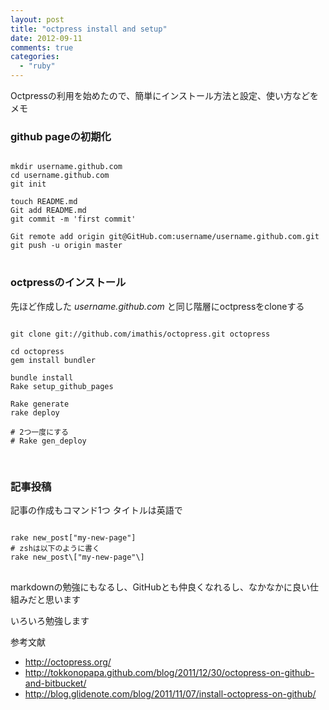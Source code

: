 ```yaml
---
layout: post
title: "octpress install and setup"
date: 2012-09-11
comments: true
categories:
  - "ruby"
---
```


Octpressの利用を始めたので、簡単にインストール方法と設定、使い方などをメモ

### github pageの初期化

<pre>
<code class="bash">
mkdir username.github.com
cd username.github.com
git init

touch README.md
Git add README.md
git commit -m 'first commit'

Git remote add origin git@GitHub.com:username/username.github.com.git
git push -u origin master
</code>
</pre>

### octpressのインストール

先ほど作成した *username.github.com* と同じ階層にoctpressをcloneする

<pre>
<code class="bash">
git clone git://github.com/imathis/octopress.git octopress

cd octopress
gem install bundler

bundle install
Rake setup_github_pages

Rake generate
rake deploy

# 2つ一度にする
# Rake gen_deploy

</code>
</pre>

### 記事投稿

記事の作成もコマンド1つ
タイトルは英語で

<pre>
<code class="bash">
rake new_post["my-new-page"]
# zshは以下のように書く
rake new_post\["my-new-page"\]
</code>
</pre>

markdownの勉強にもなるし、GitHubとも仲良くなれるし、なかなかに良い仕組みだと思います

いろいろ勉強します

参考文献

* <http://octopress.org/>
* <http://tokkonopapa.github.com/blog/2011/12/30/octopress-on-github-and-bitbucket/>
* <http://blog.glidenote.com/blog/2011/11/07/install-octopress-on-github/>
